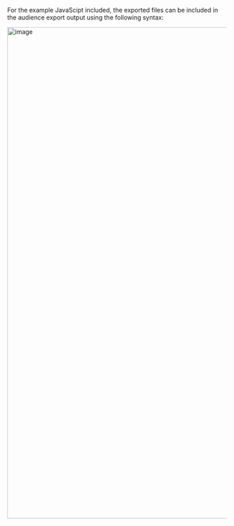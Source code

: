 For the example JavaScipt included, the exported files can be included in the audience export output using the following syntax:

<img width="1130" alt="image" src="https://github.com/soreilly6/engagementCloud/assets/88727212/6e5586fe-1815-477c-8343-852aa35fbf3c">
